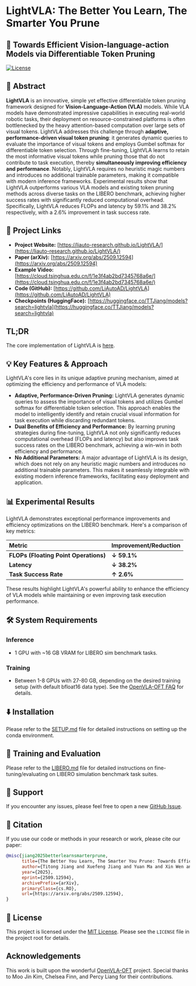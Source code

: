 # LightVLA: The Better You Learn, The Smarter You Prune

## 🚀 Towards Efficient Vision-language-action Models via Differentiable Token Pruning

[![License](https://img.shields.io/badge/License-MIT-blue.svg)](https://opensource.org/licenses/MIT)

## 📝 Abstract

**LightVLA** is an innovative, simple yet effective differentiable token pruning framework designed for **Vision-Language-Action (VLA)** models. While VLA models have demonstrated impressive capabilities in executing real-world robotic tasks, their deployment on resource-constrained platforms is often bottlenecked by the heavy attention-based computation over large sets of visual tokens. LightVLA addresses this challenge through **adaptive, performance-driven visual token pruning**: it generates dynamic queries to evaluate the importance of visual tokens and employs Gumbel softmax for differentiable token selection. Through fine-tuning, LightVLA learns to retain the most informative visual tokens while pruning those that do not contribute to task execution, thereby **simultaneously improving efficiency and performance**. Notably, LightVLA requires no heuristic magic numbers and introduces no additional trainable parameters, making it compatible with modern inference frameworks. Experimental results show that LightVLA outperforms various VLA models and existing token pruning methods across diverse tasks on the LIBERO benchmark, achieving higher success rates with significantly reduced computational overhead. Specifically, LightVLA reduces FLOPs and latency by 59.1% and 38.2% respectively, with a 2.6% improvement in task success rate.

## 🔗 Project Links

*   **Project Website:** [https://liauto-research.github.io/LightVLA/](https://liauto-research.github.io/LightVLA/)
*   **Paper (arXiv):** [https://arxiv.org/abs/2509.12594](https://arxiv.org/abs/2509.12594)
*   **Example Video:** [https://cloud.tsinghua.edu.cn/f/1e3f4ab2bd7345768a6e/](https://cloud.tsinghua.edu.cn/f/1e3f4ab2bd7345768a6e/)
*   **Code (GitHub):** [https://github.com/LiAutoAD/LightVLA](https://github.com/LiAutoAD/LightVLA)
*   **Checkpoints (HuggingFace):** [https://huggingface.co/TTJiang/models?search=lightvla](https://huggingface.co/TTJiang/models?search=lightvla)

## TL;DR

The core implementation of LightVLA is [here](https://github.com/Promisery/LightVLA/blob/main/prismatic/extern/hf/modeling_prismatic.py#L49).

## 💡 Key Features & Approach

LightVLA's core lies in its unique adaptive pruning mechanism, aimed at optimizing the efficiency and performance of VLA models:

*   **Adaptive, Performance-Driven Pruning:** LightVLA generates dynamic queries to assess the importance of visual tokens and utilizes Gumbel softmax for differentiable token selection. This approach enables the model to intelligently identify and retain crucial visual information for task execution while discarding redundant tokens.
*   **Dual Benefits of Efficiency and Performance:** By learning pruning strategies during fine-tuning, LightVLA not only significantly reduces computational overhead (FLOPs and latency) but also improves task success rates on the LIBERO benchmark, achieving a win-win in both efficiency and performance.
*   **No Additional Parameters:** A major advantage of LightVLA is its design, which does not rely on any heuristic magic numbers and introduces no additional trainable parameters. This makes it seamlessly integrable with existing modern inference frameworks, facilitating easy deployment and application.

## 📊 Experimental Results

LightVLA demonstrates exceptional performance improvements and efficiency optimizations on the LIBERO benchmark. Here's a comparison of key metrics:

| Metric                 | Improvement/Reduction |
| :--------------------- | :-------------------- |
| **FLOPs (Floating Point Operations)** | **↓ 59.1%**           |
| **Latency**            | **↓ 38.2%**           |
| **Task Success Rate**  | **↑ 2.6%**            |

These results highlight LightVLA's powerful ability to enhance the efficiency of VLA models while maintaining or even improving task execution performance.

## 🛠️ System Requirements

### Inference

*   1 GPU with ~16 GB VRAM for LIBERO sim benchmark tasks.

### Training

*   Between 1-8 GPUs with 27-80 GB, depending on the desired training setup (with default bfloat16 data type). See the [OpenVLA-OFT FAQ](https://openvla-oft.github.io/) for details.

## ⬇️ Installation

Please refer to the [SETUP.md](SETUP.md) file for detailed instructions on setting up the conda environment.

## 🚀 Training and Evaluation

Please refer to the [LIBERO.md](LIBERO.md) file for detailed instructions on fine-tuning/evaluating on LIBERO simulation benchmark task suites.

## 🤝 Support

If you encounter any issues, please feel free to open a new [GitHub Issue](https://github.com/LiAutoAD/LightVLA/issues).

## 📝 Citation

If you use our code or methods in your research or work, please cite our paper:

```bibtex
@misc{jiang2025betterlearnsmarterprune,
      title={The Better You Learn, The Smarter You Prune: Towards Efficient Vision-language-action Models via Differentiable Token Pruning}, 
      author={Titong Jiang and Xuefeng Jiang and Yuan Ma and Xin Wen and Bailin Li and Kun Zhan and Peng Jia and Yahui Liu and Sheng Sun and Xianpeng Lang},
      year={2025},
      eprint={2509.12594},
      archivePrefix={arXiv},
      primaryClass={cs.RO},
      url={https://arxiv.org/abs/2509.12594}, 
}
```

## 📜 License

This project is licensed under the [MIT License](LICENSE). Please see the `LICENSE` file in the project root for details.

## Acknowledgements

This work is built upon the wonderful [OpenVLA-OFT](https://openvla-oft.github.io/) project. Special thanks to Moo Jin Kim, Chelsea Finn, and Percy Liang for their contributions.
